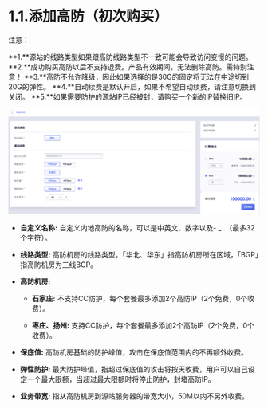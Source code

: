 

# 1.1.添加高防（初次购买）

注意：

**1.**源站的线路类型如果跟高防线路类型不一致可能会导致访问变慢的问题。
**2.**成功购买高防以后不支持退费。产品有效期间，无法删除高防。需特别注意！
**3.**高防不允许降级，因此如果选择的是30G的固定将无法在中途切到20G的弹性。
**4.**自动续费是默认开启，如果不希望自动续费，请注意切换到关闭。
**5.**如果需要防护的源站IP已经被封，请购买一个新的IP替换旧IP。

![](/images/uads/opintro/addBGP.png)

- **自定义名称:** 自定义内地高防的名称，可以是中英文、数字以及- \_ .（最多32个字符）。

- **线路类型:** 高防机房的线路类型。「华北、华东」指高防机房所在区域，「BGP」指高防机房为三线BGP。

- **高防机房:**

    - **石家庄:** 不支持CC防护，每个套餐最多添加2个高防IP（2个免费，0个收费）。
    
    - **枣庄、扬州:** 支持CC防护，每个套餐最多添加2个高防IP（2个免费，0个收费）。

- **保底值:** 高防机房基础的防护峰值，攻击在保底值范围内的不再额外收费。

- **弹性防护:** 最大防护峰值，指超过保底值的攻击将按天收费，用户可以自己设定一个最大限额，当超过最大限额时将停止防护，封堵高防IP。

- **业务带宽:** 指从高防机房到源站服务器的带宽大小，50M以内不另外收费。
